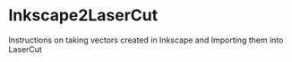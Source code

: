 # Inkscape2LaserCut
Instructions on taking vectors created in Inkscape and Importing them into LaserCut

